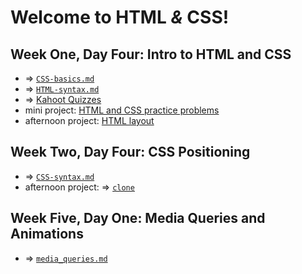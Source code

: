 # Welcome to HTML _&_ CSS! 

## Week One, Day Four: Intro to HTML and CSS
- => [`CSS-basics.md`](https://github.com/kale-stew/devmtn-notes/blob/master/CSS%20%2B%20HTML/CSS-basics.md)
- => [`HTML-syntax.md`](https://github.com/kale-stew/devmtn-notes/blob/master/CSS%20%2B%20HTML/HTML-syntax.md)
- => [Kahoot Quizzes](https://github.com/kale-stew/devmtn-notes/tree/master/CSS%20%2B%20HTML/HTML%20Quizzes)
- mini project: [HTML and CSS practice problems](https://github.com/DevMountain/HTML-CSS-Practice-Problems)
- afternoon project: [HTML layout](https://github.com/DevMountain/html-layout)

## Week Two, Day Four: CSS Positioning
- => [`CSS-syntax.md`](https://github.com/kale-stew/devmtn-notes/blob/master/CSS%20%2B%20HTML/CSS-syntax.md)
- afternoon project: => [`clone`](https://github.com/kale-stew/devmtn-notes/tree/master/CSS%20%2B%20HTML/clone)

## Week Five, Day One: Media Queries and Animations
- => [`media_queries.md`](https://github.com/kale-stew/devmtn-notes/blob/master/CSS%20%2B%20HTML/media_queries.md)